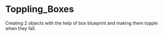# Toppling_Boxes
Creating 2 objects with the help of box blueprint and making them topple when they fall.
